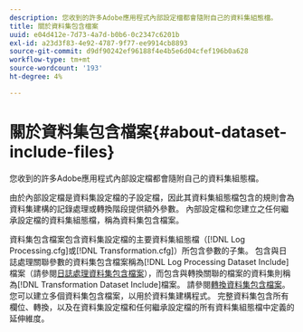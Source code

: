 ```yaml
---
description: 您收到的許多Adobe應用程式內部設定檔都會隨附自己的資料集組態檔。
title: 關於資料集包含檔案
uuid: e04d412e-7d73-4a7d-b0b6-0c2347c6201b
exl-id: a23d3f83-4e92-4787-9f77-ee9914cb8893
source-git-commit: d9df90242ef96188f4e4b5e6d04cfef196b0a628
workflow-type: tm+mt
source-wordcount: '193'
ht-degree: 4%

---
```


# 關於資料集包含檔案{#about-dataset-include-files}

您收到的許多Adobe應用程式內部設定檔都會隨附自己的資料集組態檔。

由於內部設定檔是資料集設定檔的子設定檔，因此其資料集組態檔包含的規則會為資料集建構的記錄處理或轉換階段提供額外參數。 內部設定檔和您建立之任何繼承設定檔的資料集組態檔，稱為資料集包含檔案。

資料集包含檔案包含資料集設定檔的主要資料集組態檔（[!DNL Log Processing.cfg]或[!DNL Transformation.cfg]）所包含參數的子集。 包含與日誌處理關聯參數的資料集包含檔案稱為[!DNL Log Processing Dataset Include]檔案（請參閱[日誌處理資料集包含檔案](../../../home/c-dataset-const-proc/c-dataset-inc-files/c-types-dataset-inc-files/c-log-proc-dataset-inc-files/c-log-proc-dataset-inc-files.md#concept-999475a22519432e98844622ca95b6ab)），而包含與轉換關聯的檔案的資料集則稱為[!DNL Transformation Dataset Include]檔案。 請參閱[轉換資料集包含檔案](../../../home/c-dataset-const-proc/c-dataset-inc-files/c-types-dataset-inc-files/c-trans-dataset-inc-files.md#concept-c64aa78ed9ce40b8a0f4932c82ff5ace)。 您可以建立多個資料集包含檔案，以用於資料集建構程式。 完整資料集包含所有欄位、轉換，以及在資料集設定檔和任何繼承設定檔的所有資料集組態檔中定義的延伸維度。
